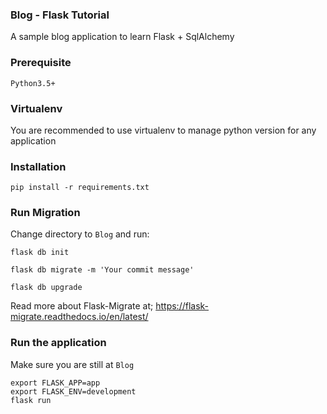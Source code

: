 ### Blog - Flask Tutorial
A sample blog application to learn Flask + SqlAlchemy

### Prerequisite
    Python3.5+

### Virtualenv
You are recommended to use virtualenv to manage python version for any application


### Installation
    pip install -r requirements.txt

### Run Migration
Change directory to `Blog` and run:
    
    flask db init

    flask db migrate -m 'Your commit message'

    flask db upgrade


Read more about Flask-Migrate at; https://flask-migrate.readthedocs.io/en/latest/

### Run the application
Make sure you are still at `Blog`

    export FLASK_APP=app
    export FLASK_ENV=development
    flask run


